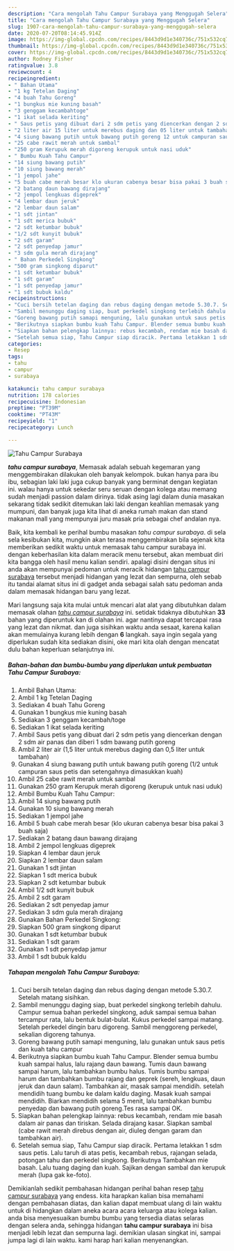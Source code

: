 ```yaml
---
description: "Cara mengolah Tahu Campur Surabaya yang Menggugah Selera"
title: "Cara mengolah Tahu Campur Surabaya yang Menggugah Selera"
slug: 1907-cara-mengolah-tahu-campur-surabaya-yang-menggugah-selera
date: 2020-07-20T08:14:45.914Z
image: https://img-global.cpcdn.com/recipes/8443d9d1e340736c/751x532cq70/tahu-campur-surabaya-foto-resep-utama.jpg
thumbnail: https://img-global.cpcdn.com/recipes/8443d9d1e340736c/751x532cq70/tahu-campur-surabaya-foto-resep-utama.jpg
cover: https://img-global.cpcdn.com/recipes/8443d9d1e340736c/751x532cq70/tahu-campur-surabaya-foto-resep-utama.jpg
author: Rodney Fisher
ratingvalue: 3.8
reviewcount: 4
recipeingredient:
- " Bahan Utama"
- "1 kg Tetelan Daging"
- "4 buah Tahu Goreng"
- "1 bungkus mie kuning basah"
- "3 genggam kecambahtoge"
- "1 ikat selada keriting"
- " Saus petis yang dibuat dari 2 sdm petis yang diencerkan dengan 2 sdm air panas dan diberi 1 sdm bawang putih goreng"
- "2 liter air 15 liter untuk merebus daging dan 05 liter untuk tambahan"
- "4 siung bawang putih untuk bawang putih goreng 12 untuk campuran saus petis dan setengahnya dimasukkan kuah"
- "25 cabe rawit merah untuk sambal"
- "250 gram Kerupuk merah digoreng kerupuk untuk nasi uduk"
- " Bumbu Kuah Tahu Campur"
- "14 siung bawang putih"
- "10 siung bawang merah"
- "1 jempol jahe"
- "5 buah cabe merah besar klo ukuran cabenya besar bisa pakai 3 buah saja"
- "2 batang daun bawang dirajang"
- "2 jempol lengkuas digeprek"
- "4 lembar daun jeruk"
- "2 lembar daun salam"
- "1 sdt jintan"
- "1 sdt merica bubuk"
- "2 sdt ketumbar bubuk"
- "1/2 sdt kunyit bubuk"
- "2 sdt garam"
- "2 sdt penyedap jamur"
- "3 sdm gula merah dirajang"
- " Bahan Perkedel Singkong"
- "500 gram singkong diparut"
- "1 sdt ketumbar bubuk"
- "1 sdt garam"
- "1 sdt penyedap jamur"
- "1 sdt bubuk kaldu"
recipeinstructions:
- "Cuci bersih tetelan daging dan rebus daging dengan metode 5.30.7. Setelah matang sisihkan."
- "Sambil menunggu daging siap, buat perkedel singkong terlebih dahulu. Campur semua bahan perkedel singkong, aduk sampai semua bahan tercampur rata, lalu bentuk bulat-bulat. Kukus perkedel sampai matang. Setelah perkedel dingin baru digoreng. Sambil menggoreng perkedel, sekalian digoreng tahunya."
- "Goreng bawang putih samapi menguning, lalu gunakan untuk saus petis dan kuah tahu campur"
- "Berikutnya siapkan bumbu kuah Tahu Campur. Blender semua bumbu kuah sampai halus, lalu rajang daun bawang. Tumis daun bawang sampai harum, lalu tambahkan bumbu halus. Tumis bumbu sampai harum dan tambahkan bumbu rajang dan geprek (sereh, lengkuas, daun jeruk dan daun salam). Tambahkan air, masak sampai mendidih. setelah mendidih tuang bumbu ke dalam kaldu daging. Masak kuah sampai mendidih. Biarkan mendidih selama 5 menit, lalu tambahkan bumbu penyedap dan bawang putih goreng.Tes rasa sampai OK."
- "Siapkan bahan pelengkap lainnya: rebus kecambah, rendam mie basah dalam air panas dan tiriskan. Selada dirajang kasar. Siapkan sambal (cabe rawit merah direbus dengan air, diuleg dengan garam dan tambahkan air)."
- "Setelah semua siap, Tahu Campur siap diracik. Pertama letakkan 1 sdm saus petis. Lalu taruh di atas petis, kecambah rebus, rajangan selada, potongan tahu dan perkedel singkong. Berikutnya Tambahkan mie basah. Lalu tuang daging dan kuah. Sajikan dengan sambal dan kerupuk merah (lupa gak ke-foto)."
categories:
- Resep
tags:
- tahu
- campur
- surabaya

katakunci: tahu campur surabaya 
nutrition: 178 calories
recipecuisine: Indonesian
preptime: "PT39M"
cooktime: "PT43M"
recipeyield: "1"
recipecategory: Lunch

---
```



![Tahu Campur Surabaya](https://img-global.cpcdn.com/recipes/8443d9d1e340736c/751x532cq70/tahu-campur-surabaya-foto-resep-utama.jpg)

<b><i>tahu campur surabaya</i></b>, Memasak adalah sebuah kegemaran yang menggembirakan dilakukan oleh banyak kelompok. bukan hanya para ibu ibu, sebagian laki laki juga cukup banyak yang berminat dengan kegiatan ini. walau hanya untuk sekedar seru seruan dengan kolega atau memang sudah menjadi passion dalam dirinya. tidak asing lagi dalam dunia masakan sekarang tidak sedikit ditemukan laki laki dengan keahlian memasak yang mumpuni, dan banyak juga kita lihat di aneka rumah makan dan stand makanan mall yang mempunyai juru masak pria sebagai chef andalan nya.



Baik, kita kembali ke perihal bumbu masakan <i>tahu campur surabaya</i>. di sela sela kesibukan kita, mungkin akan terasa menggembirakan bila sejenak kita memberikan sedikit waktu untuk memasak tahu campur surabaya ini. dengan keberhasilan kita dalam meracik menu tersebut, akan membuat diri kita bangga oleh hasil menu kalian sendiri. apalagi disini dengan situs ini anda akan mempunyai pedoman untuk meracik hidangan <u>tahu campur surabaya</u> tersebut menjadi hidangan yang lezat dan sempurna, oleh sebab itu tandai alamat situs ini di gadget anda sebagai salah satu pedoman anda dalam memasak hidangan baru yang lezat.


Mari langsung saja kita mulai untuk mencari alat alat yang dibutuhkan dalam memasak olahan <u><i>tahu campur surabaya</i></u> ini. setidak tidaknya dibutuhkan <b>33</b> bahan yang diperuntuk kan di olahan ini. agar nantinya dapat tercapai rasa yang lezat dan nikmat. dan juga sisihkan waktu anda sesaat, karena kalian akan memulainya kurang lebih dengan <b>6</b> langkah. saya ingin segala yang diperlukan sudah kita sediakan disini, oke mari kita olah dengan mencatat dulu bahan keperluan selanjutnya ini.

<!--inarticleads1-->

##### Bahan-bahan dan bumbu-bumbu yang diperlukan untuk pembuatan Tahu Campur Surabaya:

1. Ambil  Bahan Utama:
1. Ambil 1 kg Tetelan Daging
1. Sediakan 4 buah Tahu Goreng
1. Gunakan 1 bungkus mie kuning basah
1. Sediakan 3 genggam kecambah/toge
1. Sediakan 1 ikat selada keriting
1. Ambil  Saus petis yang dibuat dari 2 sdm petis yang diencerkan dengan 2 sdm air panas dan diberi 1 sdm bawang putih goreng
1. Ambil 2 liter air (1,5 liter untuk merebus daging dan 0,5 liter untuk tambahan)
1. Gunakan 4 siung bawang putih untuk bawang putih goreng (1/2 untuk campuran saus petis dan setengahnya dimasukkan kuah)
1. Ambil 25 cabe rawit merah untuk sambal
1. Gunakan 250 gram Kerupuk merah digoreng (kerupuk untuk nasi uduk)
1. Ambil  Bumbu Kuah Tahu Campur:
1. Ambil 14 siung bawang putih
1. Gunakan 10 siung bawang merah
1. Sediakan 1 jempol jahe
1. Ambil 5 buah cabe merah besar (klo ukuran cabenya besar bisa pakai 3 buah saja)
1. Sediakan 2 batang daun bawang dirajang
1. Ambil 2 jempol lengkuas digeprek
1. Siapkan 4 lembar daun jeruk
1. Siapkan 2 lembar daun salam
1. Gunakan 1 sdt jintan
1. Siapkan 1 sdt merica bubuk
1. Siapkan 2 sdt ketumbar bubuk
1. Ambil 1/2 sdt kunyit bubuk
1. Ambil 2 sdt garam
1. Sediakan 2 sdt penyedap jamur
1. Sediakan 3 sdm gula merah dirajang
1. Gunakan  Bahan Perkedel Singkong:
1. Siapkan 500 gram singkong diparut
1. Gunakan 1 sdt ketumbar bubuk
1. Sediakan 1 sdt garam
1. Gunakan 1 sdt penyedap jamur
1. Ambil 1 sdt bubuk kaldu




<!--inarticleads2-->

##### Tahapan mengolah Tahu Campur Surabaya:

1. Cuci bersih tetelan daging dan rebus daging dengan metode 5.30.7. Setelah matang sisihkan.
1. Sambil menunggu daging siap, buat perkedel singkong terlebih dahulu. Campur semua bahan perkedel singkong, aduk sampai semua bahan tercampur rata, lalu bentuk bulat-bulat. Kukus perkedel sampai matang. Setelah perkedel dingin baru digoreng. Sambil menggoreng perkedel, sekalian digoreng tahunya.
1. Goreng bawang putih samapi menguning, lalu gunakan untuk saus petis dan kuah tahu campur
1. Berikutnya siapkan bumbu kuah Tahu Campur. Blender semua bumbu kuah sampai halus, lalu rajang daun bawang. Tumis daun bawang sampai harum, lalu tambahkan bumbu halus. Tumis bumbu sampai harum dan tambahkan bumbu rajang dan geprek (sereh, lengkuas, daun jeruk dan daun salam). Tambahkan air, masak sampai mendidih. setelah mendidih tuang bumbu ke dalam kaldu daging. Masak kuah sampai mendidih. Biarkan mendidih selama 5 menit, lalu tambahkan bumbu penyedap dan bawang putih goreng.Tes rasa sampai OK.
1. Siapkan bahan pelengkap lainnya: rebus kecambah, rendam mie basah dalam air panas dan tiriskan. Selada dirajang kasar. Siapkan sambal (cabe rawit merah direbus dengan air, diuleg dengan garam dan tambahkan air).
1. Setelah semua siap, Tahu Campur siap diracik. Pertama letakkan 1 sdm saus petis. Lalu taruh di atas petis, kecambah rebus, rajangan selada, potongan tahu dan perkedel singkong. Berikutnya Tambahkan mie basah. Lalu tuang daging dan kuah. Sajikan dengan sambal dan kerupuk merah (lupa gak ke-foto).




Demikianlah sedikit pembahasan hidangan perihal bahan resep <u>tahu campur surabaya</u> yang endess. kita harapkan kalian bisa memahami dengan pembahasan diatas, dan kalian dapat membuat ulang di lain waktu untuk di hidangkan dalam aneka acara acara keluarga atau kolega kalian. anda bisa menyesuaikan bumbu bumbu yang tersedia diatas selaras dengan selera anda, sehingga hidangan <b>tahu campur surabaya</b> ini bisa menjadi lebih lezat dan sempurna lagi. demikian ulasan singkat ini, sampai jumpa lagi di lain waktu. kami harap hari kalian menyenangkan.
